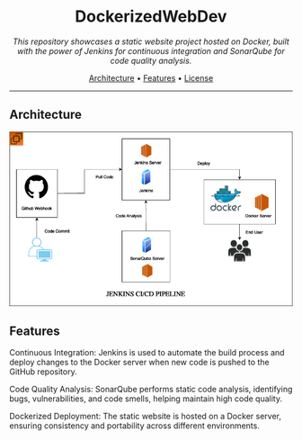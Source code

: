 <h1 align="center">DockerizedWebDev</h1>

<p align="center">
  <em>This repository showcases a static website project hosted on Docker, built with the power of Jenkins for continuous integration and SonarQube for code quality analysis.</em>
</p>

<p align="center">
  <a href="#Architecture">Architecture</a> •
  <a href="#getting-started">Features</a> •
  <a href="#license">License</a>
</p>

---

## Architecture

<p align="center">
  <img src="img/DockerizedWebDev.drawio.png" alt="Demo Screenshot" width="800">
</p>

## Features

Continuous Integration: Jenkins is used to automate the build process and deploy changes to the Docker server when new code is pushed to the GitHub repository.

Code Quality Analysis: SonarQube performs static code analysis, identifying bugs, vulnerabilities, and code smells, helping maintain high code quality.

Dockerized Deployment: The static website is hosted on a Docker server, ensuring consistency and portability across different environments.

